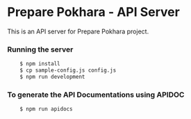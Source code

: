 # Prepare Pokhara - API Server

This is an API server for Prepare Pokhara project. 

### Running the server
```sh
    $ npm install
    $ cp sample-config.js config.js
    $ npm run development
```

### To generate the API Documentations using APIDOC
```sh
    $ npm run apidocs
```
  
